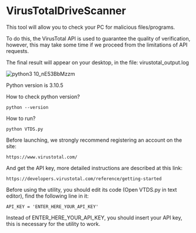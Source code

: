 # VirusTotalDriveScanner

This tool will allow you to check your PC for malicious files/programs.


To do this, the VirusTotal API is used to guarantee the quality of verification, 
however, this may take some time if we proceed from the limitations of API requests.

The final result will appear on your desktop, in the file: virustotal_output.log

![python3 10_nE53BbMzzm](https://user-images.githubusercontent.com/32211521/222095129-4f564597-bc3a-4fed-8529-1cf8c7540d58.png)

Python version is 3.10.5


How to check python version?
```
python --version
```

How to run?
```
python VTDS.py
```

Before launching, we strongly recommend registering an account on the site: 
```
https://www.virustotal.com/
```

And get the API key, more detailed instructions are described at this link: 
```
https://developers.virustotal.com/reference/getting-started
```

Before using the utility, you should edit its code (Open VTDS.py in text editor), find the following line in it:
```
API_KEY = 'ENTER_HERE_YOUR_API_KEY'
```

Instead of ENTER_HERE_YOUR_API_KEY, you should insert your API key, this is necessary for the utility to work.
